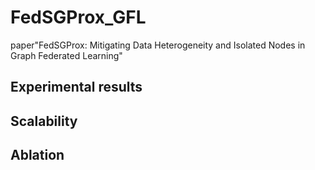 # FedSGProx_GFL
paper"FedSGProx: Mitigating Data Heterogeneity and Isolated Nodes in Graph Federated Learning"

## Experimental results

## Scalability

## Ablation
